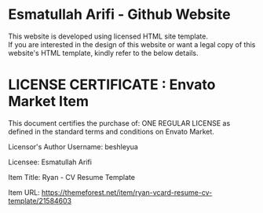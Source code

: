 # Esmatullah Arifi - Github Website

This website is developed using licensed HTML site template. <br/>
If you are interested in the design of this website or want a legal copy of this website's HTML template, kindly refer to the below details.

LICENSE CERTIFICATE : Envato Market Item
==============================================

This document certifies the purchase of:
ONE REGULAR LICENSE
as defined in the standard terms and conditions on Envato Market.

Licensor's Author Username:
beshleyua

Licensee:
Esmatullah Arifi

Item Title:
Ryan - CV Resume Template

Item URL:
https://themeforest.net/item/ryan-vcard-resume-cv-template/21584603
